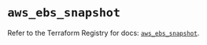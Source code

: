 # `aws_ebs_snapshot`

Refer to the Terraform Registry for docs: [`aws_ebs_snapshot`](https://registry.terraform.io/providers/hashicorp/aws/4.67.0/docs/resources/ebs_snapshot).
